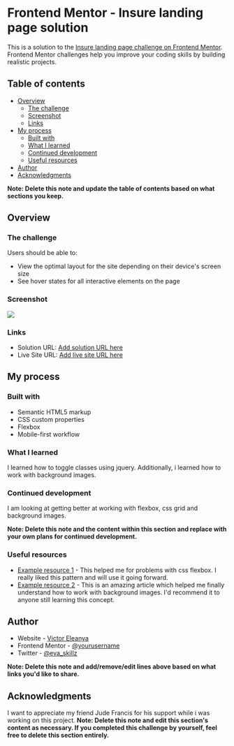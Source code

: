 # Frontend Mentor - Insure landing page solution

This is a solution to the [Insure landing page challenge on Frontend Mentor](https://www.frontendmentor.io/challenges/insure-landing-page-uTU68JV8). Frontend Mentor challenges help you improve your coding skills by building realistic projects.

## Table of contents

- [Overview](#overview)
  - [The challenge](#the-challenge)
  - [Screenshot](#screenshot)
  - [Links](#links)
- [My process](#my-process)
  - [Built with](#built-with)
  - [What I learned](#what-i-learned)
  - [Continued development](#continued-development)
  - [Useful resources](#useful-resources)
- [Author](#author)
- [Acknowledgments](#acknowledgments)

**Note: Delete this note and update the table of contents based on what sections you keep.**

## Overview

### The challenge

Users should be able to:

- View the optimal layout for the site depending on their device's screen size
- See hover states for all interactive elements on the page

### Screenshot

![](./screenshot.jpg)

### Links

- Solution URL: [Add solution URL here](https://your-solution-url.com)
- Live Site URL: [Add live site URL here](https://your-live-site-url.com)

## My process

### Built with

- Semantic HTML5 markup
- CSS custom properties
- Flexbox
- Mobile-first workflow

### What I learned

I learned how to toggle classes using jquery. Additionally, i learned how to work with background images.

### Continued development

I am looking at getting better at working with flexbox, css grid and background images.

**Note: Delete this note and the content within this section and replace with your own plans for continued development.**

### Useful resources

- [Example resource 1](https://www.freecodecap.org) - This helped me for problems with css flexbox. I really liked this pattern and will use it going forward.
- [Example resource 2](https://www.w3schools.com) - This is an amazing article which helped me finally understand how to work with background images. I'd recommend it to anyone still learning this concept.

## Author

- Website - [Victor Eleanya](https://www.your-site.com)
- Frontend Mentor - [@yourusername](https://www.frontendmentor.io/profile/yourusername)
- Twitter - [@eva_skillz](https://www.twitter.com/eva_skillz)

**Note: Delete this note and add/remove/edit lines above based on what links you'd like to share.**

## Acknowledgments

I want to appreciate my friend Jude Francis for his support while i was working on this project.
**Note: Delete this note and edit this section's content as necessary. If you completed this challenge by yourself, feel free to delete this section entirely.**
